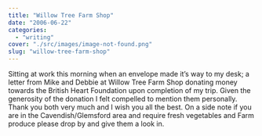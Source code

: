 ```yaml
---
title: "Willow Tree Farm Shop"
date: "2006-06-22"
categories: 
  - "writing"
cover: "./src/images/image-not-found.png"
slug: "willow-tree-farm-shop"
---
```


Sitting at work this morning when an envelope made it’s way to my desk; a letter from Mike and Debbie at Willow Tree Farm Shop donating money towards the British Heart Foundation upon completion of my trip. Given the generosity of the donation I felt compelled to mention them personally. Thank you both very much and I wish you all the best. On a side note if you are in the Cavendish/Glemsford area and require fresh vegetables and Farm produce please drop by and give them a look in.
